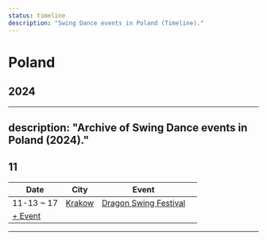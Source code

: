```yaml
---
status: timeline
description: "Swing Dance events in Poland (Timeline)."
---
```


# Poland

## 2024
---
description: "Archive of Swing Dance events in Poland (2024)."
---

## 11

| Date | City | Event | |
| --- | --- | --- | --- |
| 11-13 ~ 17 | [Krakow](by_city.md#krakow) | [Dragon Swing Festival](dragon-swing-festival-2024.md) |  |
| [+ Event](https://github.com/swingdance/events/issues/new?assignees=&labels=add+event&projects=&template=02-add_entity.yml&title=Add%20Event%3A%202024%2Fpl_PL%20%E2%80%A2%20%3CName%3E&region=pl_PL&province=&city=&org_id=&date_starts=2024-11-&date_ends=2024-11-)

---

